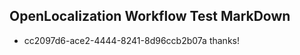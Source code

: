 ## OpenLocalization Workflow Test MarkDown
* cc2097d6-ace2-4444-8241-8d96ccb2b07a thanks!

<!--HONumber=Jan17_HO1-->



